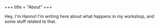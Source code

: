 +++
title = "About"
+++

Hey, I'm Hanno! I'm writing here about what happens in my workshop, and some stuff related to that.
